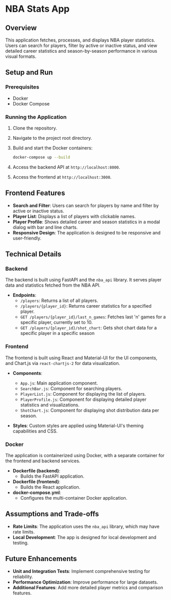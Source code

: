 # NBA Stats App

## Overview
This application fetches, processes, and displays NBA player statistics. Users can search for players, filter by active or inactive status, and view detailed career statistics and season-by-season performance in various visual formats.

## Setup and Run

### Prerequisites
- Docker
- Docker Compose

### Running the Application
1. Clone the repository.
2. Navigate to the project root directory.
3. Build and start the Docker containers:

    ```sh
    docker-compose up --build
    ```

4. Access the backend API at `http://localhost:8000`.
5. Access the frontend at `http://localhost:3000`.

## Frontend Features
- **Search and Filter**: Users can search for players by name and filter by active or inactive status.
- **Player List**: Displays a list of players with clickable names.
- **Player Profile**: Shows detailed career and season statistics in a modal dialog with bar and line charts.
- **Responsive Design**: The application is designed to be responsive and user-friendly.

## Technical Details

### Backend
The backend is built using FastAPI and the `nba_api` library. It serves player data and statistics fetched from the NBA API.

- **Endpoints**:
  - `/players`: Returns a list of all players.
  - `/players/{player_id}`: Returns career statistics for a specified player.
  - `GET /players/{player_id}/last_n_games`: Fetches last 'n' games for a specific player, currently set to 10. 
  - `GET /players/{player_id}/shot_chart`: Gets shot chart data for a specific player in a specific season

### Frontend
The frontend is built using React and Material-UI for the UI components, and Chart.js via `react-chartjs-2` for data visualization.

- **Components**:
  - `App.js`: Main application component.
  - `SearchBar.js`: Component for searching players.
  - `PlayerList.js`: Component for displaying the list of players.
  - `PlayerProfile.js`: Component for displaying detailed player statistics and visualizations.
  - `ShotChart.js`: Component for displaying shot distribution data per season.

- **Styles**: Custom styles are applied using Material-UI's theming capabilities and CSS.

### Docker
The application is containerized using Docker, with a separate container for the frontend and backend services.

- **Dockerfile (backend)**:
  - Builds the FastAPI application.
- **Dockerfile (frontend)**:
  - Builds the React application.
- **docker-compose.yml**:
  - Configures the multi-container Docker application.

## Assumptions and Trade-offs
- **Rate Limits**: The application uses the `nba_api` library, which may have rate limits.
- **Local Development**: The app is designed for local development and testing.

## Future Enhancements
- **Unit and Integration Tests**: Implement comprehensive testing for reliability.
- **Performance Optimization**: Improve performance for large datasets.
- **Additional Features**: Add more detailed player metrics and comparison features.

